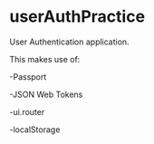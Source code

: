 # userAuthPractice

User Authentication application.

This makes use of:

-Passport

-JSON Web Tokens

-ui.router

-localStorage
